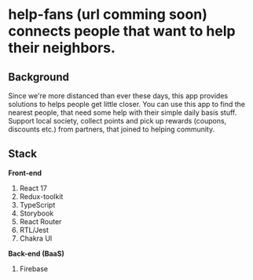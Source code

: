 # help-fans (url comming soon) connects people that want to help their neighbors. 

## Background

Since we're more distanced than ever these days, this app provides solutions to helps people get little closer.
You can use this app to find the nearest people, that need some help with their simple daily basis stuff.
Support local society, collect points and pick up rewards (coupons, discounts etc.) from partners, that joined to helping community.

## Stack

**Front-end**
1. React 17
2. Redux-toolkit
3. TypeScript
5. Storybook
6. React Router
7. RTL/Jest
8. Chakra UI

**Back-end (BaaS)**
1. Firebase
